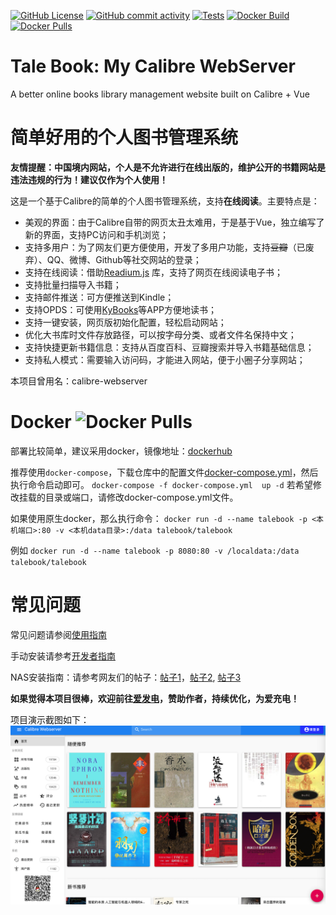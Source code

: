 [![GitHub License](https://img.shields.io/github/license/talebook/talebook?style=flat-square)](https://github.com/talebook/talebook/blob/master/LICENSE)
[![GitHub commit activity](https://img.shields.io/github/commit-activity/w/talebook/talebook?logo=github&style=flat-square&label=commits)]()
[![Tests](https://github.com/talebook/talebook/actions/workflows/ci.yml/badge.svg)](https://github.com/talebook/talebook/actions/workflows/ci.yml)
[![Docker Build](https://github.com/talebook/talebook/actions/workflows/build.yml/badge.svg)](https://github.com/talebook/talebook/actions/workflows/build.yml)
[![Docker Pulls](https://img.shields.io/docker/pulls/talebook/calibre-webserver.svg)](https://hub.docker.com/r/talebook/talebook)


Tale Book: My Calibre WebServer
====================
A better online books library management website built on Calibre + Vue


简单好用的个人图书管理系统
===================
**友情提醒：中国境内网站，个人是不允许进行在线出版的，维护公开的书籍网站是违法违规的行为！建议仅作为个人使用！**

这是一个基于Calibre的简单的个人图书管理系统，支持**在线阅读**。主要特点是：
* 美观的界面：由于Calibre自带的网页太丑太难用，于是基于Vue，独立编写了新的界面，支持PC访问和手机浏览；
* 支持多用户：为了网友们更方便使用，开发了多用户功能，支持~~豆瓣~~（已废弃）、QQ、微博、Github等社交网站的登录；
* 支持在线阅读：借助[Readium.js](https://github.com/readium/readium-js-viewer) 库，支持了网页在线阅读电子书；
* 支持批量扫描导入书籍；
* 支持邮件推送：可方便推送到Kindle；
* 支持OPDS：可使用[KyBooks](http://kybook-reader.com/)等APP方便地读书；
* 支持一键安装，网页版初始化配置，轻松启动网站；
* 优化大书库时文件存放路径，可以按字母分类、或者文件名保持中文；
* 支持快捷更新书籍信息：支持从百度百科、豆瓣搜索并导入书籍基础信息；
* 支持私人模式：需要输入访问码，才能进入网站，便于小圈子分享网站；

本项目曾用名：calibre-webserver


Docker ![Docker Pulls](https://img.shields.io/docker/pulls/talebook/calibre-webserver.svg)
===================
部署比较简单，建议采用docker，镜像地址：[dockerhub](https://hub.docker.com/r/talebook/talebook)

推荐使用`docker-compose`，下载仓库中的配置文件[docker-compose.yml](docker-compose.yml)，然后执行命令启动即可。
`docker-compose -f docker-compose.yml  up -d`
若希望修改挂载的目录或端口，请修改docker-compose.yml文件。

如果使用原生docker，那么执行命令：
`docker run -d --name talebook -p <本机端口>:80 -v <本机data目录>:/data talebook/talebook`

例如
`docker run -d --name talebook -p 8080:80 -v /localdata:/data talebook/talebook`


常见问题
===================
常见问题请参阅[使用指南](document/README.zh_CN.md)

手动安装请参考[开发者指南](document/Development.zh_CN.md)

NAS安装指南：请参考网友们的帖子：[帖子1](https://post.smzdm.com/p/a992p6e0/)，[帖子2](https://post.smzdm.com/p/a3d7ox0k/), [帖子3](https://odcn.top/2019/02/26/2734/)

**如果觉得本项目很棒，欢迎前往[爱发电](https://afdian.net/@talebook)，赞助作者，持续优化，为爱充电！**

项目演示截图如下：
![](document/screenshot.png)

